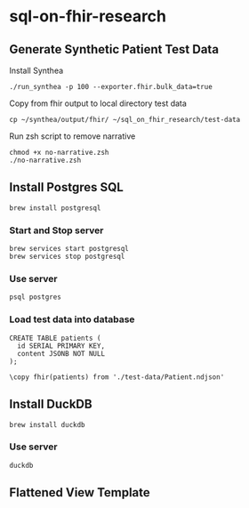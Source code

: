 # sql-on-fhir-research

## Generate Synthetic Patient Test Data

Install Synthea

```
./run_synthea -p 100 --exporter.fhir.bulk_data=true
```

Copy from fhir output to local directory test data

```
cp ~/synthea/output/fhir/ ~/sql_on_fhir_research/test-data
```

Run zsh script to remove narrative

```
chmod +x no-narrative.zsh
./no-narrative.zsh
```

## Install Postgres SQL

```
brew install postgresql
```

### Start and Stop server

```
brew services start postgresql
brew services stop postgresql
```

### Use server 

```
psql postgres
```

### Load test data into database

```
CREATE TABLE patients (
  id SERIAL PRIMARY KEY,
  content JSONB NOT NULL
);

\copy fhir(patients) from './test-data/Patient.ndjson'
```

## Install DuckDB

```
brew install duckdb
```

### Use server

```
duckdb
```
## Flattened View Template
